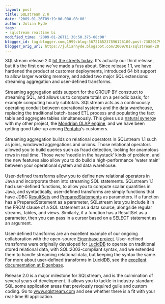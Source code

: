 ```yaml
---
layout: post
title: SQLstream 2.0
date: '2009-01-26T09:19:00.000-08:00'
author: Julian Hyde
tags:
- sqlstream realtime bi
modified_time: '2009-01-26T11:30:50.375-08:00'
blogger_id: tag:blogger.com,1999:blog-5672165237896126100.post-7382017940354547694
blogger_orig_url: https://julianhyde.blogspot.com/2009/01/sqlstream-20.html
---
```


SQLstream release 2.0 <a href="http://www.businesswire.com/news/google/20090126005383/en">hit the streets today</a>. It's actually our third release, but it's the first one we've made a fuss about. Since release 1.1, we have hardened the product at customer deployments, introduced 64 bit support to allow larger working memory, and added two major SQL extensions: streaming aggregation and user-defined transforms.<br /><br />Streaming aggregation adds support for the GROUP BY construct to streaming SQL, and allows us to compute totals on a periodic basis, for example computing hourly subtotals. SQLstream acts as a continuously operating conduit between operational systems and the data warehouse, replacing the traditional batch-based ETL process and populating the fact table and aggregate tables simultaneously. This gives us a <a href="http://julianhyde.blogspot.com/2008/02/streaming-sql-meets-olap.html">natural synergy</a> with my other project, the <a href="http://mondrian.pentaho.org/">Mondrian OLAP engine</a>, and we have been getting good take-up among <a href="http://www.pentaho.com/">Pentaho</a>'s customers.<br /><br />Streaming aggregation builds on relational operators in SQLstream 1.1 such as joins, windowed aggregations and unions. Those relational operators allowed you to build queries such as fraud detection, looking for anamolous rows in real time. Those were 'needle in the haystack' kinds of problem, and the new features also allow you to do build a high-performance 'water main' between your operational system and data warehouse.<br /><br />User-defined transforms allow you to define new relational operators in Java and incorporate them into streaming SQL statements. SQLstream 1.1 had user-defined functions, to allow you to compute scalar quantities in Java, and syntactically, user-defined transforms are simply functions that have JDBC <a href="http://java.sun.com/javase/6/docs/api/java/sql/ResultSet.html">ResultSets</a> and <a href="http://java.sun.com/javase/6/docs/api/java/sql/PreparedStatement.html">PreparedStatements</a> as parameters. If a function has a PreparedStatement as a parameter, SQLstream lets you include it in the FROM clause of a SQL statement as a data source, alongside regular streams, tables, and views. Similarly, if a function has a ResultSet as a parameter, then you can pass in a cursor based on a SELECT statement as an argument.<br /><br />User-defined transforms are an excellent example of our ongoing collaboration with the open-source <a href="http://www.eigenbase.org/">Eigenbase project</a>. User-defined transforms were originally developed for <a href="http://www.luciddb.org/">LucidDB</a> to operate on traditional stored relational data, with SQL:2003-compliant syntax, and we extended them to handle streaming relational data, but keeping the syntax the same. For more about user-defined transforms in LucidDB, see the <a href="http://pub.eigenbase.org/wiki/LucidDbUdxJavaHowto">excellent documentation at Eigenbase</a>.<br /><br />Release 2.0 is a major milestone for SQLstream, and is the culmination of several years of development. It allows you to tackle in industry-standard SQL some application areas that previously required guile and custom coding. Go to <a href="http://www.sqlstream.com/">www.sqlstream.com</a> and see whether there is a fit with your real-time BI application.